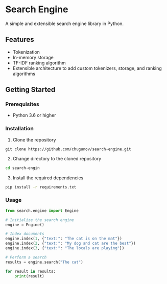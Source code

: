 # Search Engine

A simple and extensible search engine library in Python.

## Features

- Tokenization
- In-memory storage
- TF-IDF ranking algorithm
- Extensible architecture to add custom tokenizers, storage, and ranking algorithms

## Getting Started

### Prerequisites

- Python 3.6 or higher

### Installation

1. Clone the repository

```git
git clone https://github.com/chugunov/search-engine.git
```

2. Change directory to the cloned repository

```sh
cd search-engin
```

3. Install the required dependencies

```sh
pip install -r requirements.txt
```

### Usage

```python
from search.engine import Engine

# Initialize the search engine
engine = Engine()

# Index documents
engine.index(1, {"text:": "The cat is on the mat"})
engine.index(2, {"text:": "My dog and cat are the best"})
engine.index(3, {"text:": "The locals are playing"})

# Perform a search
results = engine.search("The cat")

for result in results:
    print(result)
```
